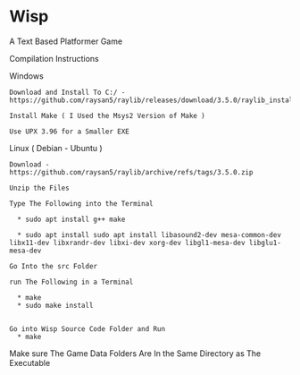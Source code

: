 # Wisp
A Text Based Platformer Game 


Compilation Instructions

  Windows
   
    Download and Install To C:/ - https://github.com/raysan5/raylib/releases/download/3.5.0/raylib_installer_v350.mingw.exe
    
    Install Make ( I Used the Msys2 Version of Make )
    
    Use UPX 3.96 for a Smaller EXE
   
  Linux ( Debian - Ubuntu )
  
    Download - https://github.com/raysan5/raylib/archive/refs/tags/3.5.0.zip
    
    Unzip the Files
    
    Type The Following into the Terminal
      
      * sudo apt install g++ make 
      
      * sudo apt install sudo apt install libasound2-dev mesa-common-dev libx11-dev libxrandr-dev libxi-dev xorg-dev libgl1-mesa-dev libglu1-mesa-dev
      
    Go Into the src Folder 
    
    run The Following in a Terminal 
    
      * make 
      * sudo make install 
      
    
    Go into Wisp Source Code Folder and Run 
      * make 
      
      
      
 Make sure The Game Data Folders Are In the Same Directory as The Executable

    
    
    
    
    
    
